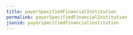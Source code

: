 ```yaml
---
title: payerSpecifiedFinancialInstitution
permalink: payerSpecifiedFinancialInstitution
jsonid: payerspecifiedfinancialinstitution
---
```

